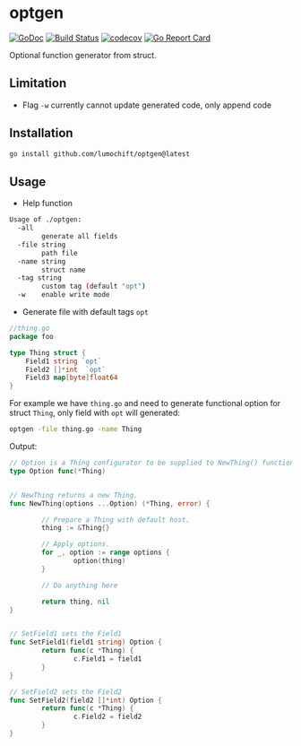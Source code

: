 # optgen

[![GoDoc](https://godoc.org/github.com/lumochift/optgen?status.svg)](https://godoc.org/github.com/lumochift/optgen)
[![Build Status](https://github.com/lumochift/optgen/workflows/Go%20workflow/badge.svg)](https://github.com/lumochift/optgen/actions)
[![codecov](https://codecov.io/gh/lumochift/optgen/branch/master/graph/badge.svg)](https://codecov.io/gh/lumochift/optgen)
[![Go Report Card](https://goreportcard.com/badge/github.com/lumochift/optgen)](https://goreportcard.com/report/github.com/lumochift/optgen)

Optional function generator from struct.

## Limitation

- Flag `-w` currently cannot update generated code, only append code

## Installation

```bash
go install github.com/lumochift/optgen@latest
```

## Usage

- Help function
  
```bash
Usage of ./optgen:
  -all
        generate all fields
  -file string
        path file
  -name string
        struct name
  -tag string
        custom tag (default "opt")
  -w    enable write mode
```

- Generate file with default tags `opt`
  
```go
//thing.go
package foo

type Thing struct {
    Field1 string `opt` 
    Field2 []*int  `opt`
    Field3 map[byte]float64
}
```

For example we have `thing.go` and need to generate functional option for struct `Thing`, only field with `opt` will generated:

```bash
optgen -file thing.go -name Thing
```

Output:

```go
// Option is a Thing configurator to be supplied to NewThing() function.
type Option func(*Thing)


// NewThing returns a new Thing.
func NewThing(options ...Option) (*Thing, error) {

        // Prepare a Thing with default host.
        thing := &Thing{}

        // Apply options.
        for _, option := range options {
                option(thing)
        }

        // Do anything here

        return thing, nil
}


// SetField1 sets the Field1
func SetField1(field1 string) Option {
        return func(c *Thing) {
                c.Field1 = field1
        }
}

// SetField2 sets the Field2
func SetField2(field2 []*int) Option {
        return func(c *Thing) {
                c.Field2 = field2
        }
}
```
